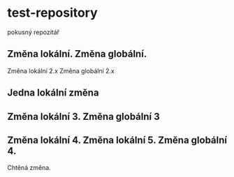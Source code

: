 # test-repository
pokusný repozitář

Změna lokální.
Změna globální.
----------------

Změna lokální 2.x
Změna globální 2.x

Jedna lokální změna
----------------

Změna lokální 3.
Změna globální 3
----------------

Změna lokální 4.
Změna lokální 5.
Změna globální 4.
----------------

Chtěná změna.